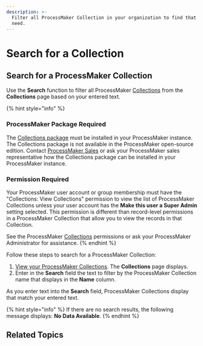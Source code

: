 ```yaml
---
description: >-
  Filter all ProcessMaker Collection in your organization to find that one you
  need.
---
```


# Search for a Collection

## Search for a ProcessMaker Collection

Use the **Search** function to filter all ProcessMaker [Collections](../what-is-a-collection.md) from the **Collections** page based on your entered text.

{% hint style="info" %}
### ProcessMaker Package Required

The [Collections package](../../package-development-distribution/package-a-connector/collections.md) must be installed in your ProcessMaker instance. The Collections package is not available in the ProcessMaker open-source edition. Contact [ProcessMaker Sales](mailto:sales@processmaker.com) or ask your ProcessMaker sales representative how the Collections package can be installed in your ProcessMaker instance.

### Permission Required

Your ProcessMaker user account or group membership must have the "Collections: View Collections" permission to view the list of ProcessMaker Collections unless your user account has the **Make this user a Super Admin** setting selected. This permission is different than record-level permissions in a ProcessMaker Collection that allow you to view the records in that Collection.

See the ProcessMaker [Collections](../../processmaker-administration/permission-descriptions-for-users-and-groups.md#collections) permissions or ask your ProcessMaker Administrator for assistance.
{% endhint %}

Follow these steps to search for a ProcessMaker Collection:

1. [View your ProcessMaker Collections](view-collections.md#view-all-collections). The **Collections** page displays.
2. Enter in the **Search** field the text to filter by the ProcessMaker Collection name that displays in the **Name** column.

As you enter text into the **Search** field, ProcessMaker Collections display that match your entered text.

{% hint style="info" %}
If there are no search results, the following message displays: **No Data Available**.
{% endhint %}

## Related Topics



